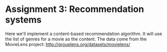 # Assignment 3:  Recommendation systems
Here we'll implement a content-based recommendation algorithm.
It will use the list of genres for a movie as the content.
The data come from the MovieLens project: http://grouplens.org/datasets/movielens/
